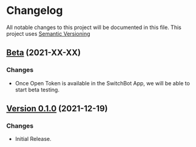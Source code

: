 # Changelog

All notable changes to this project will be documented in this file. This project uses [Semantic Versioning](https://semver.org/)

## [Beta](https://github.com/donavanbecker/homebridge-switchbot/releases/) (2021-XX-XX)

### Changes

- Once Open Token is available in the SwitchBot App, we will be able to start beta testing.

## [Version 0.1.0](https://github.com/donavanbecker/homebridge-switchbot/releases/tag/v0.1.0) (2021-12-19)

### Changes

- Initial Release.

